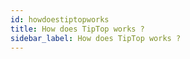 ```yaml
---
id: howdoestiptopworks
title: How does TipTop works ?
sidebar_label: How does TipTop works ?
---
```


